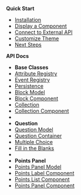 **Quick Start**

- [Installation](quick-start/installation.md)
- [Display a Component](quick-start/display-component.md)
- [Connect to External API](quick-start/external-api.md)
- [Customize Theme](quick-start/customize-theme.md)
- [Next Steps](quick-start/next-steps.md)

**API Docs**

- **Base Classes**
- [Attribute Registry](base-classes/attribute-registry.md)
- [Event Registry](base-classes/event-registry.md)
- [Persistence](base-classes/persistence.md)
- [Block Model](base-classes/block-model.md)
- [Block Component](base-classes/block-component.md)
- [Collection](base-classes/collection.md)
- [Collection Component](base-classes/collection-component.md)
-
- **Question**
- [Question Model](question/question-model.md)
- [Question Container](question/question-container.md)
- [Multiple Choice](question/multiple-choice.md)
- [Fill in the Blanks](question/fill-blanks.md)
-
- **Points Panel**
- [Points Panel Model](points-panel/points-panel-model.md)
- [Points Label Component](points-panel/points-label-component.md)
- [Points List Component](points-panel/points-list-component.md)
- [Points Panel Component](points-panel/points-panel-component.md)

